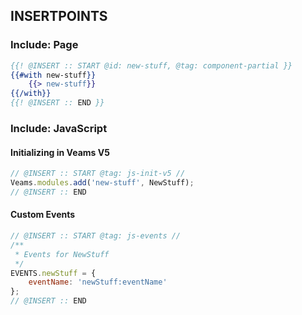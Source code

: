 
## INSERTPOINTS

### Include: Page

``` hbs
{{! @INSERT :: START @id: new-stuff, @tag: component-partial }}
{{#with new-stuff}}
	{{> new-stuff}}
{{/with}}
{{! @INSERT :: END }}
```

### Include: JavaScript

#### Initializing in Veams V5
``` js
// @INSERT :: START @tag: js-init-v5 //
Veams.modules.add('new-stuff', NewStuff);
// @INSERT :: END
```

#### Custom Events
``` js
// @INSERT :: START @tag: js-events //
/**
 * Events for NewStuff
 */
EVENTS.newStuff = {
	eventName: 'newStuff:eventName'
};
// @INSERT :: END
```
